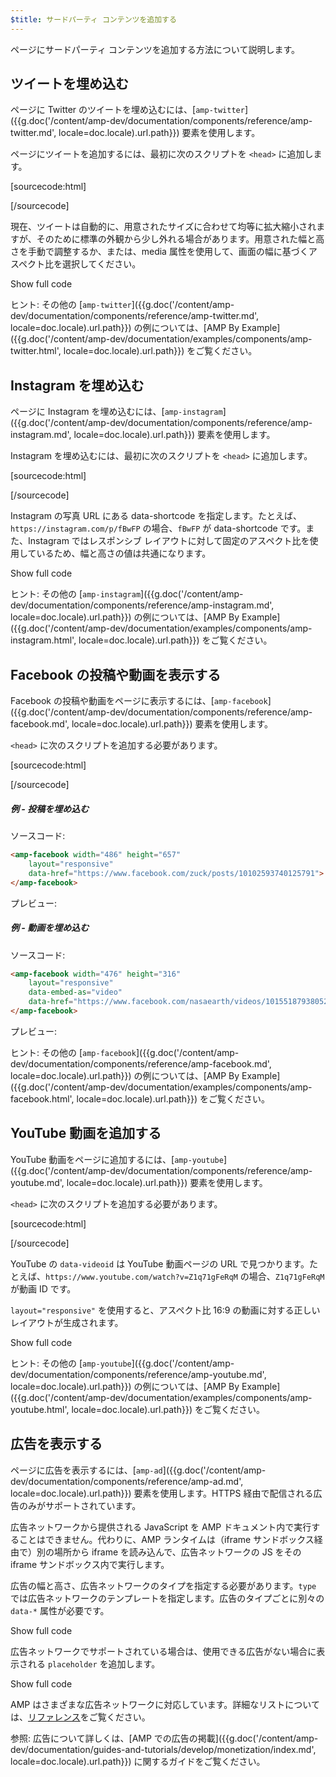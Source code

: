 ```yaml
---
$title: サードパーティ コンテンツを追加する
---
```


ページにサードパーティ コンテンツを追加する方法について説明します。

## ツイートを埋め込む

ページに Twitter のツイートを埋め込むには、[`amp-twitter`]({{g.doc('/content/amp-dev/documentation/components/reference/amp-twitter.md', locale=doc.locale).url.path}}) 要素を使用します。

ページにツイートを追加するには、最初に次のスクリプトを `<head>` に追加します。

[sourcecode:html]
<script async custom-element="amp-twitter" src="https://cdn.ampproject.org/v0/amp-twitter-0.1.js"></script>
[/sourcecode]

現在、ツイートは自動的に、用意されたサイズに合わせて均等に拡大縮小されますが、そのために標準の外観から少し外れる場合があります。用意された幅と高さを手動で調整するか、または、media 属性を使用して、画面の幅に基づくアスペクト比を選択してください。

<!-- embedded twitter example -->
<div>
<amp-iframe height="174"
            layout="fixed-height"
            sandbox="allow-scripts allow-forms allow-same-origin"
            resizable
            src="https://ampproject-b5f4c.firebaseapp.com/examples/thirdparty.twitter.embed.html">
  <div overflow tabindex="0" role="button" aria-label="Show more">Show full code</div>
  <div placeholder></div>
</amp-iframe>
</div>

ヒント: その他の [`amp-twitter`]({{g.doc('/content/amp-dev/documentation/components/reference/amp-twitter.md', locale=doc.locale).url.path}}) の例については、[AMP By Example]({{g.doc('/content/amp-dev/documentation/examples/components/amp-twitter.html', locale=doc.locale).url.path}}) をご覧ください。

## Instagram を埋め込む

ページに Instagram を埋め込むには、[`amp-instagram`]({{g.doc('/content/amp-dev/documentation/components/reference/amp-instagram.md', locale=doc.locale).url.path}}) 要素を使用します。

Instagram を埋め込むには、最初に次のスクリプトを `<head>` に追加します。

[sourcecode:html]
<script async custom-element="amp-instagram" src="https://cdn.ampproject.org/v0/amp-instagram-0.1.js"></script>
[/sourcecode]

Instagram の写真 URL にある data-shortcode を指定します。たとえば、`https://instagram.com/p/fBwFP` の場合、`fBwFP` が data-shortcode です。また、Instagram ではレスポンシブ レイアウトに対して固定のアスペクト比を使用しているため、幅と高さの値は共通になります。

<!-- embedded Instagram example -->
<div>
<amp-iframe height="174"
            layout="fixed-height"
            sandbox="allow-scripts allow-forms allow-same-origin"
            resizable
            src="https://ampproject-b5f4c.firebaseapp.com/examples/thirdparty.instagram.embed.html">
  <div overflow tabindex="0" role="button" aria-label="Show more">Show full code</div>
  <div placeholder></div>
</amp-iframe>
</div>

ヒント: その他の [`amp-instagram`]({{g.doc('/content/amp-dev/documentation/components/reference/amp-instagram.md', locale=doc.locale).url.path}}) の例については、[AMP By Example]({{g.doc('/content/amp-dev/documentation/examples/components/amp-instagram.html', locale=doc.locale).url.path}}) をご覧ください。

## Facebook の投稿や動画を表示する

Facebook の投稿や動画をページに表示するには、[`amp-facebook`]({{g.doc('/content/amp-dev/documentation/components/reference/amp-facebook.md', locale=doc.locale).url.path}}) 要素を使用します。

`<head>` に次のスクリプトを追加する必要があります。

[sourcecode:html]
<script async custom-element="amp-facebook" src="https://cdn.ampproject.org/v0/amp-facebook-0.1.js"></script>
[/sourcecode]

##### 例 - 投稿を埋め込む

ソースコード:
```html
<amp-facebook width="486" height="657"
    layout="responsive"
    data-href="https://www.facebook.com/zuck/posts/10102593740125791">
</amp-facebook>
```
プレビュー:
<amp-facebook width="486" height="657"
    layout="responsive"
    data-href="https://www.facebook.com/zuck/posts/10102593740125791">
</amp-facebook>

##### 例 - 動画を埋め込む

ソースコード:

```html
<amp-facebook width="476" height="316"
    layout="responsive"
    data-embed-as="video"
    data-href="https://www.facebook.com/nasaearth/videos/10155187938052139">
</amp-facebook>
```
プレビュー:
<amp-facebook width="476" height="316"
    layout="responsive"
    data-embed-as="video"
    data-href="https://www.facebook.com/nasaearth/videos/10155187938052139">
</amp-facebook>

ヒント: その他の [`amp-facebook`]({{g.doc('/content/amp-dev/documentation/components/reference/amp-facebook.md', locale=doc.locale).url.path}}) の例については、[AMP By Example]({{g.doc('/content/amp-dev/documentation/examples/components/amp-facebook.html', locale=doc.locale).url.path}}) をご覧ください。

## YouTube 動画を追加する

YouTube 動画をページに追加するには、[`amp-youtube`]({{g.doc('/content/amp-dev/documentation/components/reference/amp-youtube.md', locale=doc.locale).url.path}}) 要素を使用します。

`<head>` に次のスクリプトを追加する必要があります。

[sourcecode:html]
<script async custom-element="amp-youtube" src="https://cdn.ampproject.org/v0/amp-youtube-0.1.js"></script>
[/sourcecode]

YouTube の `data-videoid` は YouTube 動画ページの URL で見つかります。たとえば、`https://www.youtube.com/watch?v=Z1q71gFeRqM` の場合、`Z1q71gFeRqM` が動画 ID です。

`layout="responsive"` を使用すると、アスペクト比 16:9 の動画に対する正しいレイアウトが生成されます。

<!-- embedded youtube example -->
<div>
<amp-iframe height="174"
            layout="fixed-height"
            sandbox="allow-scripts allow-forms allow-same-origin"
            resizable
            src="https://ampproject-b5f4c.firebaseapp.com/examples/responsive.youtube.embed.html">
  <div overflow tabindex="0" role="button" aria-label="Show more">Show full code</div>
  <div placeholder></div>
</amp-iframe>
</div>

ヒント: その他の [`amp-youtube`]({{g.doc('/content/amp-dev/documentation/components/reference/amp-youtube.md', locale=doc.locale).url.path}}) の例については、[AMP By Example]({{g.doc('/content/amp-dev/documentation/examples/components/amp-youtube.html', locale=doc.locale).url.path}}) をご覧ください。

## 広告を表示する

ページに広告を表示するには、[`amp-ad`]({{g.doc('/content/amp-dev/documentation/components/reference/amp-ad.md', locale=doc.locale).url.path}}) 要素を使用します。HTTPS 経由で配信される広告のみがサポートされています。

広告ネットワークから提供される JavaScript を AMP ドキュメント内で実行することはできません。代わりに、AMP ランタイムは（iframe サンドボックス経由で）別の場所から iframe を読み込んで、広告ネットワークの JS をその iframe サンドボックス内で実行します。

広告の幅と高さ、広告ネットワークのタイプを指定する必要があります。`type` では広告ネットワークのテンプレートを指定します。広告のタイプごとに別々の `data-*` 属性が必要です。

<!-- embedded ad example -->
<div>
<amp-iframe height="212"
            layout="fixed-height"
            sandbox="allow-scripts allow-forms allow-same-origin"
            resizable
            src="https://ampproject-b5f4c.firebaseapp.com/examples/thirdparty.ad-basic.embed.html">
  <div overflow tabindex="0" role="button" aria-label="Show more">Show full code</div>
  <div placeholder></div>
</amp-iframe>
</div>

広告ネットワークでサポートされている場合は、使用できる広告がない場合に表示される `placeholder` を追加します。

<!-- embedded ad example -->
<div>
<amp-iframe height="232"
            layout="fixed-height"
            sandbox="allow-scripts allow-forms allow-same-origin"
            resizable
            src="https://ampproject-b5f4c.firebaseapp.com/examples/thirdparty.ad-placeholder.embed.html">
  <div overflow tabindex="0" role="button" aria-label="Show more">Show full code</div>
  <div placeholder></div>
</amp-iframe>
</div>

AMP はさまざまな広告ネットワークに対応しています。詳細なリストについては、[リファレンス](/ja/docs/reference/components/amp-ad.html#supported-ad-networks)をご覧ください。

参照: 広告について詳しくは、[AMP での広告の掲載]({{g.doc('/content/amp-dev/documentation/guides-and-tutorials/develop/monetization/index.md', locale=doc.locale).url.path}}) に関するガイドをご覧ください。
